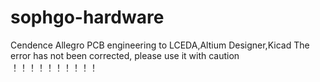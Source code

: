 # sophgo-hardware
Cendence Allegro PCB engineering to LCEDA,Altium Designer,Kicad
The error has not been corrected, please use it with caution ！！！！！！！！！！
